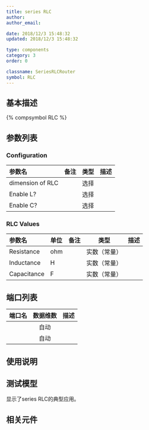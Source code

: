 ```yaml
---
title: series RLC
author: 
author_email:

date: 2018/12/3 15:48:32
updated: 2018/12/3 15:48:32

type: components
category: 3
order: 0

classname: SeriesRLCRouter
symbol: RLC
---
```

## 基本描述
{% compsymbol RLC %}

## 参数列表
### Configuration
| 参数名 | 备注 | 类型 | 描述 |
| :--- | :--- | :--: | :--- |
| dimension of RLC |  | 选择 |  |
| Enable L? |  | 选择 |  |
| Enable C? |  | 选择 |  |

### RLC Values
| 参数名 | 单位 | 备注 | 类型 | 描述 |
| :--- | :--- | :--- | :--: | :--- |
| Resistance | ohm |  | 实数（常量） |  |
| Inductance | H |  | 实数（常量） |  |
| Capacitance | F |  | 实数（常量） |  |


## 端口列表

| 端口名 | 数据维数 | 描述 |
| :--- | :--:  | :--- |
|  | 自动 | |                   
|  | 自动 | |                   

## 使用说明


## 测试模型
[<test name>](<test link>)显示了series RLC的典型应用。

## 相关元件


